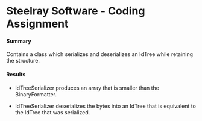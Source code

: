 # Steelray Software - Coding Assignment

#### Summary
Contains a class which serializes and deserializes an IdTree while retaining the structure.

#### Results
* IdTreeSerializer produces an array that is smaller than the BinaryFormatter.

* IdTreeSerializer deserializes the bytes into an IdTree that is equivalent to the IdTree that was serialized.